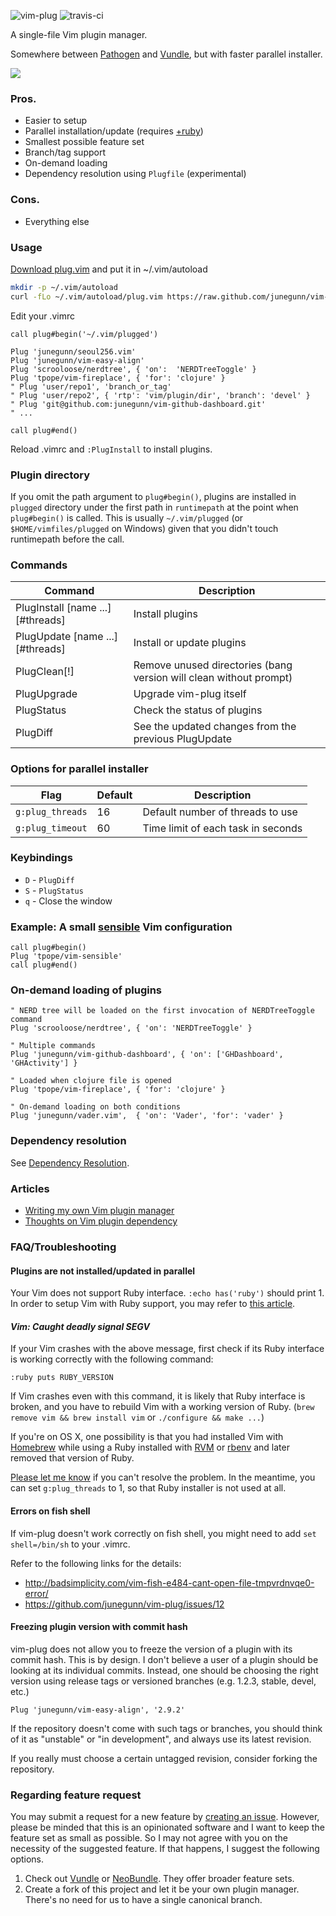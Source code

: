 ![vim-plug](https://raw.github.com/junegunn/vim-plug/master/plug.png)
![travis-ci](https://travis-ci.org/junegunn/vim-plug.svg?branch=master)

A single-file Vim plugin manager.

Somewhere between [Pathogen](https://github.com/tpope/vim-pathogen) and
[Vundle](https://github.com/gmarik/vundle), but with faster parallel installer.

![](https://raw.github.com/junegunn/vim-plug/master/gif/vim-plug.gif)

### Pros.

- Easier to setup
- Parallel installation/update (requires
  [+ruby](http://junegunn.kr/2013/09/installing-vim-with-ruby-support/))
- Smallest possible feature set
- Branch/tag support
- On-demand loading
- Dependency resolution using `Plugfile` (experimental)

### Cons.

- Everything else

### Usage

[Download plug.vim](https://raw.github.com/junegunn/vim-plug/master/plug.vim)
and put it in ~/.vim/autoload

```sh
mkdir -p ~/.vim/autoload
curl -fLo ~/.vim/autoload/plug.vim https://raw.github.com/junegunn/vim-plug/master/plug.vim
```

Edit your .vimrc

```vim
call plug#begin('~/.vim/plugged')

Plug 'junegunn/seoul256.vim'
Plug 'junegunn/vim-easy-align'
Plug 'scrooloose/nerdtree', { 'on':  'NERDTreeToggle' }
Plug 'tpope/vim-fireplace', { 'for': 'clojure' }
" Plug 'user/repo1', 'branch_or_tag'
" Plug 'user/repo2', { 'rtp': 'vim/plugin/dir', 'branch': 'devel' }
" Plug 'git@github.com:junegunn/vim-github-dashboard.git'
" ...

call plug#end()
```

Reload .vimrc and `:PlugInstall` to install plugins.

### Plugin directory

If you omit the path argument to `plug#begin()`, plugins are installed in
`plugged` directory under the first path in `runtimepath` at the point when
`plug#begin()` is called. This is usually `~/.vim/plugged` (or
`$HOME/vimfiles/plugged` on Windows) given that you didn't touch runtimepath
before the call.

### Commands

| Command                           | Description                                                        |
| --------------------------------- | ------------------------------------------------------------------ |
| PlugInstall [name ...] [#threads] | Install plugins                                                    |
| PlugUpdate [name ...] [#threads]  | Install or update plugins                                          |
| PlugClean[!]                      | Remove unused directories (bang version will clean without prompt) |
| PlugUpgrade                       | Upgrade vim-plug itself                                            |
| PlugStatus                        | Check the status of plugins                                        |
| PlugDiff                          | See the updated changes from the previous PlugUpdate               |

### Options for parallel installer

| Flag             | Default | Description                        |
| ---------------- | ------- | ---------------------------------  |
| `g:plug_threads` | 16      | Default number of threads to use   |
| `g:plug_timeout` | 60      | Time limit of each task in seconds |

### Keybindings

- `D` - `PlugDiff`
- `S` - `PlugStatus`
- `q` - Close the window

### Example: A small [sensible](https://github.com/tpope/vim-sensible) Vim configuration

```vim
call plug#begin()
Plug 'tpope/vim-sensible'
call plug#end()
```

### On-demand loading of plugins

```vim
" NERD tree will be loaded on the first invocation of NERDTreeToggle command
Plug 'scrooloose/nerdtree', { 'on': 'NERDTreeToggle' }

" Multiple commands
Plug 'junegunn/vim-github-dashboard', { 'on': ['GHDashboard', 'GHActivity'] }

" Loaded when clojure file is opened
Plug 'tpope/vim-fireplace', { 'for': 'clojure' }

" On-demand loading on both conditions
Plug 'junegunn/vader.vim',  { 'on': 'Vader', 'for': 'vader' }
```

### Dependency resolution

See [Dependency
Resolution](https://github.com/junegunn/vim-plug/wiki/Dependency-Resolution).

### Articles

- [Writing my own Vim plugin manager](http://junegunn.kr/2013/09/writing-my-own-vim-plugin-manager)
- [Thoughts on Vim plugin dependency](http://junegunn.kr/2013/09/thoughts-on-vim-plugin-dependency)

### FAQ/Troubleshooting

#### Plugins are not installed/updated in parallel

Your Vim does not support Ruby interface. `:echo has('ruby')` should print 1.
In order to setup Vim with Ruby support, you may refer to [this
article](http://junegunn.kr/2013/09/installing-vim-with-ruby-support).

#### *Vim: Caught deadly signal SEGV*

If your Vim crashes with the above message, first check if its Ruby interface is
working correctly with the following command:

```vim
:ruby puts RUBY_VERSION
```

If Vim crashes even with this command, it is likely that Ruby interface is
broken, and you have to rebuild Vim with a working version of Ruby.
(`brew remove vim && brew install vim` or `./configure && make ...`)

If you're on OS X, one possibility is that you had installed Vim with
[Homebrew](http://brew.sh/) while using a Ruby installed with
[RVM](http://rvm.io/) or [rbenv](https://github.com/sstephenson/rbenv) and later
removed that version of Ruby.

[Please let me know](https://github.com/junegunn/vim-plug/issues) if you can't
resolve the problem. In the meantime, you can set `g:plug_threads` to 1, so that
Ruby installer is not used at all.

#### Errors on fish shell

If vim-plug doesn't work correctly on fish shell, you might need to add `set
shell=/bin/sh` to your .vimrc.

Refer to the following links for the details:
- http://badsimplicity.com/vim-fish-e484-cant-open-file-tmpvrdnvqe0-error/
- https://github.com/junegunn/vim-plug/issues/12

#### Freezing plugin version with commit hash

vim-plug does not allow you to freeze the version of a plugin with its commit
hash. This is by design. I don't believe a user of a plugin should be looking
at its individual commits. Instead, one should be choosing the right version
using release tags or versioned branches (e.g. 1.2.3, stable, devel, etc.)

```vim
Plug 'junegunn/vim-easy-align', '2.9.2'
```

If the repository doesn't come with such tags or branches, you should think of
it as "unstable" or "in development", and always use its latest revision.

If you really must choose a certain untagged revision, consider forking the
repository.

### Regarding feature request

You may submit a request for a new feature by [creating an
issue](https://github.com/junegunn/vim-plug/issues). However, please be minded
that this is an opinionated software and I want to keep the feature set as small
as possible. So I may not agree with you on the necessity of the suggested
feature. If that happens, I suggest the following options.

1. Check out [Vundle](https://github.com/gmarik/vundle) or
   [NeoBundle](https://github.com/Shougo/neobundle.vim).
   They offer broader feature sets.
2. Create a fork of this project and let it be your own plugin manager.
   There's no need for us to have a single canonical branch.

